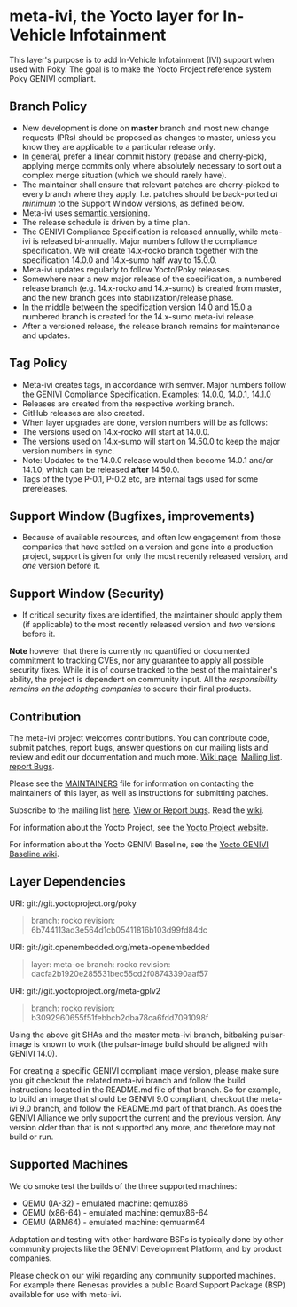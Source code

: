 meta-ivi, the Yocto layer for In-Vehicle Infotainment
=====================================================

This layer's purpose is to add In-Vehicle Infotainment (IVI) support when
used with Poky.  The goal is to make the Yocto Project reference system
Poky GENIVI compliant.

Branch Policy
-------------

- New development is done on **master** branch and most new change requests
  (PRs) should be proposed as changes to master, unless you know they are
  applicable to a particular release only.
- In general, prefer a linear commit history (rebase and cherry-pick),
  applying merge commits only where absolutely necessary to sort out a
  complex merge situation (which we should rarely have).
- The maintainer shall ensure that relevant patches are cherry-picked to
  every branch where they apply. I.e. patches should be back-ported *at
  minimum* to the Support Window versions, as defined below.
- Meta-ivi uses [semantic versioning](http://semver.org/). 
- The release schedule is driven by a time plan.
- The GENIVI Compliance Specification is released annually, while meta-ivi is
  released bi-annually.  Major numbers follow the compliance specification.
  We will create 14.x-rocko branch together with the specification 14.0.0
  and 14.x-sumo half way to 15.0.0.
- Meta-ivi updates regularly to follow Yocto/Poky releases.
- Somewhere near a new major release of the specification, a numbered
  release branch (e.g. 14.x-rocko and 14.x-sumo) is created from master, and
  the new branch goes into stabilization/release phase.
- In the middle between the specification version 14.0 and 15.0 a numbered
  branch is created for the 14.x-sumo meta-ivi release.
- After a versioned release, the release branch remains for maintenance and
  updates.

Tag Policy
----------
- Meta-ivi creates tags, in accordance with semver. Major numbers follow
  the GENIVI Compliance Specification. Examples: 14.0.0, 14.0.1, 14.1.0
- Releases are created from the respective working branch.
- GitHub releases are also created.
- When layer upgrades are done, version numbers will be as follows:
- The versions used on 14.x-rocko will start at 14.0.0.
- The versions used on 14.x-sumo will start on 14.50.0 to keep the major version
  numbers in sync.
- Note: Updates to the 14.0.0 release would then become 14.0.1 and/or 14.1.0,
  which can be released __after__ 14.50.0.
- Tags of the type P-0.1, P-0.2 etc, are internal tags used for some
  prereleases.

Support Window (Bugfixes, improvements)
---------------------------------------

- Because of available resources, and often low engagement from those companies
that have settled on a version and gone into a production project, support
is given for only the most recently released version, and *one* version
before it.

Support Window (Security)
-------------------------

- If critical security fixes are identified, the maintainer should apply
them (if applicable) to the most recently released version and *two*
versions before it.

**Note** however that there is currently no quantified or documented
commitment to tracking CVEs, nor any guarantee to apply all possible
security fixes.  While it is of course tracked to the best of the
maintainer's ability, the project is dependent on community input.  All the
_responsibility remains on the adopting companies_ to secure their final
products.

Contribution
-------------

The meta-ivi project welcomes contributions. You can contribute code,
submit patches, report bugs, answer questions on our mailing lists and
review and edit our documentation and much more.
[Wiki page](https://at.projects.genivi.org/wiki/display/PROJ/meta-ivi).
[Mailing list](https://lists.genivi.org/mailman/listinfo/genivi-meta-ivi).
[report Bugs](https://at.projects.genivi.org/jira/projects/BASE/).

Please see the
[MAINTAINERS](https://github.com/GENIVI/meta-ivi/blob/master/MAINTAINERS)
file for information on contacting the maintainers
of this layer, as well as instructions for submitting patches.

Subscribe to the mailing list
    [here](https://lists.genivi.org/mailman/listinfo/genivi-meta-ivi).
[View or Report bugs](https://at.projects.genivi.org/jira/secure/RapidBoard.jspa?rapidView=10&projectKey=BASE).
Read the [wiki](https://at.projects.genivi.org/wiki/display/PROJ/meta-ivi).

For information about the Yocto Project, see the
[Yocto Project website](https://www.yoctoproject.org).

For information about the Yocto GENIVI Baseline, see the
[Yocto GENIVI Baseline wiki](https://at.projects.genivi.org/wiki/display/PROJ/GENIVI+Baselines).

Layer Dependencies
------------------

URI: git://git.yoctoproject.org/poky
> branch:   rocko
> revision: 6b744113ad3e564d1cb05411816b103d99fd84dc

URI: git://git.openembedded.org/meta-openembedded
> layer:    meta-oe
> branch:   rocko
> revision: dacfa2b1920e285531bec55cd2f08743390aaf57

URI: git://git.yoctoproject.org/meta-gplv2
> branch:   rocko
> revision: b3092960655f51febbcb2dba78ca6fdd7091098f

Using the above git SHAs and the master meta-ivi branch,
 bitbaking pulsar-image is known to work
 (the pulsar-image build should be aligned with GENIVI 14.0).

For creating a specific GENIVI compliant image version, please make sure you
git checkout the related meta-ivi branch and follow the build instructions
located in the README.md file of that branch.  So for example, to build
an image that should be GENIVI 9.0 compliant, checkout the meta-ivi 9.0 branch,
and follow the README.md part of that branch.  As does the GENIVI Alliance
we only support the current and the previous version.  Any version older
than that is not supported any more, and therefore may not build or run.

Supported Machines
------------------

We do smoke test the builds of the three supported machines:

* QEMU (IA-32) - emulated machine: qemux86
* QEMU (x86-64) - emulated machine: qemux86-64
* QEMU (ARM64) - emulated machine: qemuarm64

Adaptation and testing with other hardware BSPs is typically done by other
community projects like the GENIVI Development Platform, and by product
companies.

Please check on our [wiki](https://at.projects.genivi.org/wiki/display/PROJ/meta-ivi)
regarding any community supported machines.
For example there Renesas provides a public Board Support Package (BSP)
available for use with meta-ivi.


